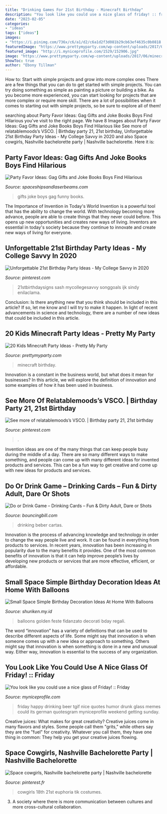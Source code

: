 ```yaml
---
title: "Drinking Games For 21st Birthday - Minecraft Birthday"
description: "You look like you could use a nice glass of friday! :: friday"
date: "2023-02-05"
categories:
- "ideas"
tags: ["ideas"]
images:
- "https://i.pinimg.com/736x/c6/a1/d2/c6a1d2f3d081b29cb63ef4635c0b0818.jpg"
featuredImage: "https://www.prettymyparty.com/wp-content/uploads/2017/06/minecraft-tnt-birthday-cake.jpg"
featured_image: "http://i.myniceprofile.com/1529/152906.jpg"
image: "https://www.prettymyparty.com/wp-content/uploads/2017/06/minecraft-tnt-birthday-cake.jpg"
ShowToc: true
author: "Ebony Tillman"
---
```



How to: Start with simple projects and grow into more complex ones
There are a few things that you can do to get started with simple projects. You can try doing something as simple as painting a picture or building a bike. As you become more experienced, you can start looking for projects that are more complex or require more skill. There are a lot of possibilities when it comes to starting out with simple projects, so be sure to explore all of them!

	

		
searching about Party Favor Ideas: Gag Gifts and Joke Books Boys Find Hilarious you've visit to the right page. We have 8 Images about Party Favor Ideas: Gag Gifts and Joke Books Boys Find Hilarious like See more of relatablemoods’s VSCO. | Birthday party 21, 21st birthday, Unforgettable 21st Birthday Party Ideas - My College Savvy in 2020 and also Space cowgirls, Nashville bachelorette party | Nashville bachelorette. Here it is:
		
    
## Party Favor Ideas: Gag Gifts And Joke Books Boys Find Hilarious

<img loading=lazy src="https://spaceshipsandlaserbeams.com/wp-content/uploads/2015/09/gag-gifts-joke-books-boys-find-funny.jpg" onerror="this.onerror=null;this.src='https://tse4.mm.bing.net/th?id=OIP.EjdXVJg69meeKV4yfSVF-gHaLZ&amp;pid=15.1';" alt="Party Favor Ideas: Gag Gifts and Joke Books Boys Find Hilarious">

_Source: spaceshipsandlaserbeams.com_

>gifts joke boys gag funny books. 

	

The Importance of Invention in Today's World
Invention is a powerful tool that has the ability to change the world. With technology becoming more advance, people are able to create things that they never could before. This opens up new opportunities and creates new ways of living. Inventors are essential in today's society because they continue to innovate and create new ways of living for everyone.

    
## Unforgettable 21st Birthday Party Ideas - My College Savvy In 2020

<img loading=lazy src="https://i.pinimg.com/736x/ab/7e/49/ab7e4904ffcee0595b785a9da21898c0.jpg" onerror="this.onerror=null;this.src='https://tse3.mm.bing.net/th?id=OIP.KY_XM0gB1JHXAVPegGVm3gHaJ4&amp;pid=15.1';" alt="Unforgettable 21st Birthday Party Ideas - My College Savvy in 2020">

_Source: pinterest.com_

>21stbirthdaysigns sash mycollegesavvy songgoals ijk sindy enilaclama. 

	

Conclusion: Is there anything new that you think should be included in this article? If so, let me know and I will try to make it happen.
In light of recent advancements in science and technology, there are a number of new ideas that could be included in this article.

    
## 20 Kids Minecraft Party Ideas - Pretty My Party

<img loading=lazy src="https://www.prettymyparty.com/wp-content/uploads/2017/06/minecraft-tnt-birthday-cake.jpg" onerror="this.onerror=null;this.src='https://tse1.mm.bing.net/th?id=OIP.Nf86K4GDwO6erSl9Yl5JygHaJ3&amp;pid=15.1';" alt="20 Kids Minecraft Party Ideas - Pretty My Party">

_Source: prettymyparty.com_

>minecraft birthday. 

	

Innovation is a constant in the business world, but what does it mean for businesses? In this article, we will explore the definition of innovation and some examples of how it has been used in business.

    
## See More Of Relatablemoods’s VSCO. | Birthday Party 21, 21st Birthday

<img loading=lazy src="https://i.pinimg.com/736x/e4/3a/c6/e43ac6cb099e6f57591bc8ff49c0bb8c.jpg" onerror="this.onerror=null;this.src='https://tse3.mm.bing.net/th?id=OIP.Zouo580CUDCUolueOOq1xgHaKX&amp;pid=15.1';" alt="See more of relatablemoods’s VSCO. | Birthday party 21, 21st birthday">

_Source: pinterest.com_

>. 

	

Invention ideas are one of the many things that can keep people busy during the middle of a day. There are so many different ways to make something, and people can come up with many different ideas for invented products and services. This can be a fun way to get creative and come up with new ideas for products and services.

    
## Do Or Drink Game – Drinking Cards – Fun &amp; Dirty Adult, Dare Or Shots

<img loading=lazy src="https://images-na.ssl-images-amazon.com/images/I/61Ehg9KE2cL.jpg" onerror="this.onerror=null;this.src='https://tse2.mm.bing.net/th?id=OIP.53Pc42khR-n2AXI7kF-knQHaHa&amp;pid=15.1';" alt="Do or Drink Game – Drinking Cards – Fun &amp; Dirty Adult, Dare or Shots">

_Source: bouncingbill.com_

>drinking beber cartas. 

	

Innovation is the process of advancing knowledge and technology in order to change the way people live and work. It can be found in everything from products to services. In recent years, innovation has been increasing in popularity due to the many benefits it provides. One of the most common benefits of innovation is that it can help improve people’s lives by developing new products or services that are more effective, efficient, or affordable.

    
## Small Space Simple Birthday Decoration Ideas At Home With Balloons

<img loading=lazy src="https://i.pinimg.com/originals/db/2e/b5/db2eb523cb0c1c9346faab9564066f73.jpg" onerror="this.onerror=null;this.src='https://tse3.mm.bing.net/th?id=OIP.28JmYiK2-L3YBTxbO3EcjAHaLH&amp;pid=15.1';" alt="Small Space Simple Birthday Decoration Ideas At Home With Balloons">

_Source: shuriken.my.id_

>balloons golden feste fidanzato decorati bday regali. 

	

The word “innovation” has a variety of definitions that can be used to describe different aspects of life. Some might say that innovation is when someone comes up with a new idea or approach to something. Others might say that innovation is when something is done in a new and unusual way. Either way, innovation is essential to the success of any organization.

    
## You Look Like You Could Use A Nice Glass Of Friday! :: Friday

<img loading=lazy src="http://i.myniceprofile.com/1529/152906.jpg" onerror="this.onerror=null;this.src='https://tse1.mm.bing.net/th?id=OIP.NE-BXvru_E26Av8lCxfbZwHaIs&amp;pid=15.1';" alt="You look like you could use a nice glass of Friday! :: Friday">

_Source: myniceprofile.com_

>friday happy drinking beer tgif nice quotes humor drunk glass memes could its german quotesgram myniceprofile weekend getting sunday. 

	

Creative juices: What makes for great creativity?
Creative juices come in many flavors and styles. Some people call them "grits," while others say they are the "fuel" for creativity. Whatever you call them, they have one thing in common: They help you get your creative juices flowing.

    
## Space Cowgirls, Nashville Bachelorette Party | Nashville Bachelorette

<img loading=lazy src="https://i.pinimg.com/736x/c6/a1/d2/c6a1d2f3d081b29cb63ef4635c0b0818.jpg" onerror="this.onerror=null;this.src='https://tse4.mm.bing.net/th?id=OIP.rXbtgqd7e0qMzPO0uFU3bgHaJ3&amp;pid=15.1';" alt="Space cowgirls, Nashville bachelorette party | Nashville bachelorette">

_Source: pinterest.fr_

>cowgirls 18th 21st euphoria tik costumes. 

	

3. A society where there is more communication between cultures and more cross-cultural collaboration. 

